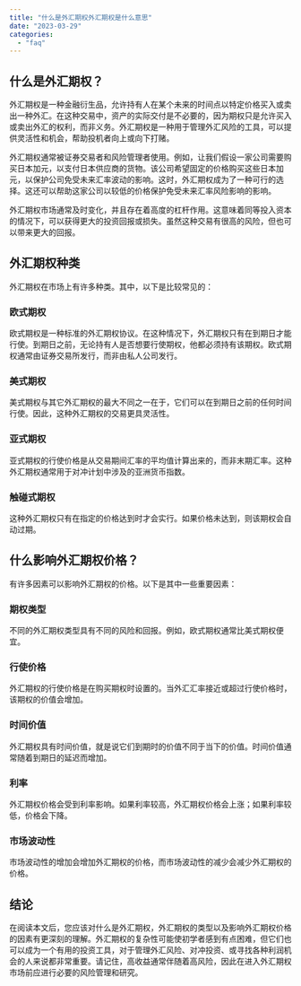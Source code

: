 ```yaml
---
title: "什么是外汇期权外汇期权是什么意思"
date: "2023-03-29"
categories: 
  - "faq"
---
```


## 什么是外汇期权？

外汇期权是一种金融衍生品，允许持有人在某个未来的时间点以特定价格买入或卖出一种外汇。在这种交易中，资产的实际交付是不必要的，因为期权只是允许买入或卖出外汇的权利，而非义务。外汇期权是一种用于管理外汇风险的工具，可以提供灵活性和机会，帮助投机者向上或向下打赌。

外汇期权通常被证券交易者和风险管理者使用。例如，让我们假设一家公司需要购买日本加元，以支付日本供应商的货物。该公司希望固定的价格购买这些日本加元，以保护公司免受未来汇率波动的影响。这时，外汇期权成为了一种可行的选择。这还可以帮助这家公司以较低的价格保护免受未来汇率风险影响的影响。

外汇期权市场通常及时变化，并且存在着高度的杠杆作用。这意味着同等投入资本的情况下，可以获得更大的投资回报或损失。虽然这种交易有很高的风险，但也可以带来更大的回报。

## 外汇期权种类

外汇期权在市场上有许多种类。其中，以下是比较常见的：

### 欧式期权

欧式期权是一种标准的外汇期权协议。在这种情况下，外汇期权只有在到期日才能行使。到期日之前，无论持有人是否想要行使期权，他都必须持有该期权。欧式期权通常由证券交易所发行，而非由私人公司发行。

### 美式期权

美式期权与其它外汇期权的最大不同之一在于，它们可以在到期日之前的任何时间行使。因此，这种外汇期权的交易更具灵活性。

### 亚式期权

亚式期权的行使价格是从交易期间汇率的平均值计算出来的，而非末期汇率。这种外汇期权通常用于对冲计划中涉及的亚洲货币指数。

### 触碰式期权

这种外汇期权只有在指定的价格达到时才会实行。如果价格未达到，则该期权会自动过期。

## 什么影响外汇期权价格？

有许多因素可以影响外汇期权的价格。以下是其中一些重要因素：

### 期权类型

不同的外汇期权类型具有不同的风险和回报。例如，欧式期权通常比美式期权便宜。

### 行使价格

外汇期权的行使价格是在购买期权时设置的。当外汇汇率接近或超过行使价格时，该期权的价值会增加。

### 时间价值

外汇期权具有时间价值，就是说它们到期时的价值不同于当下的价值。时间价值通常随着到期日的延迟而增加。

### 利率

外汇期权价格会受到利率影响。如果利率较高，外汇期权价格会上涨；如果利率较低，价格会下降。

### 市场波动性

市场波动性的增加会增加外汇期权的价格，而市场波动性的减少会减少外汇期权的价格。

## 结论

在阅读本文后，您应该对什么是外汇期权，外汇期权的类型以及影响外汇期权价格的因素有更深刻的理解。外汇期权的复杂性可能使初学者感到有点困难，但它们也可以成为一个有用的投资工具，对于管理外汇风险、对冲投资、或寻找各种利润机会的人来说都非常重要。请记住，高收益通常伴随着高风险，因此在进入外汇期权市场前应进行必要的风险管理和研究。

